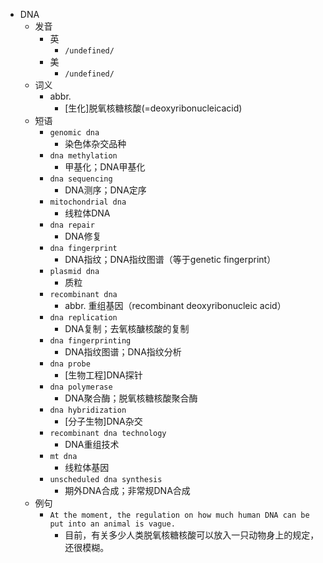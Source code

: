 - DNA
  - 发音
    - 英
      - `/undefined/`
    - 美
      - `/undefined/`
  - 词义
    - abbr.
      - [生化]脱氧核糖核酸(=deoxyribonucleicacid)
  - 短语
    - `genomic dna`
      - 染色体杂交品种 
    - `dna methylation`
      - 甲基化；DNA甲基化 
    - `dna sequencing`
      - DNA测序；DNA定序 
    - `mitochondrial dna`
      - 线粒体DNA 
    - `dna repair`
      - DNA修复 
    - `dna fingerprint`
      - DNA指纹；DNA指纹图谱（等于genetic fingerprint） 
    - `plasmid dna`
      - 质粒 
    - `recombinant dna`
      - abbr. 重组基因（recombinant deoxyribonucleic acid） 
    - `dna replication`
      - DNA复制；去氧核醣核酸的复制 
    - `dna fingerprinting`
      - DNA指纹图谱；DNA指纹分析 
    - `dna probe`
      - [生物工程]DNA探针 
    - `dna polymerase`
      - DNA聚合酶；脱氧核糖核酸聚合酶 
    - `dna hybridization`
      - [分子生物]DNA杂交 
    - `recombinant dna technology`
      - DNA重组技术 
    - `mt dna`
      - 线粒体基因 
    - `unscheduled dna synthesis`
      - 期外DNA合成；非常规DNA合成 
  - 例句
    - `At the moment, the regulation on how much human DNA can be put into an animal is vague.`
      - 目前，有关多少人类脱氧核糖核酸可以放入一只动物身上的规定，还很模糊。

